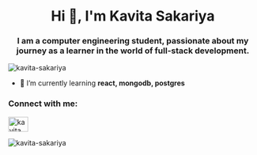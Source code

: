 <h1 align="center">Hi 👋, I'm Kavita Sakariya</h1>
<h3 align="center">
    I am a computer engineering student, passionate about my journey as a learner
    in the world of full-stack development.
</h3>

<p align="left">
    <img src="https://komarev.com/ghpvc/?username=kavita-sakariya&label=Profile%20views&color=0e75b6&style=flat"
        alt="kavita-sakariya" />
</p>

- 🌱 I’m currently learning **react, mongodb, postgres**

<h3 align="left">Connect with me:</h3>
<p align="left">
    <a href="https://in.linkedin.com/in/kavita-sakariya-259322287" target="_blank" style="text-decoration: none"><img
            align="center" style="border: 0"
            src="https://raw.githubusercontent.com/rahuldkjain/github-profile-readme-generator/master/src/images/icons/Social/linked-in-alt.svg"
            alt="kavita sakariya" height="30" width="40" /></a>
</p>


<p>
    <img align="center" src="https://github-readme-streak-stats.herokuapp.com/?user=kavita-sakariya&"
        alt="kavita-sakariya" />
</p>
